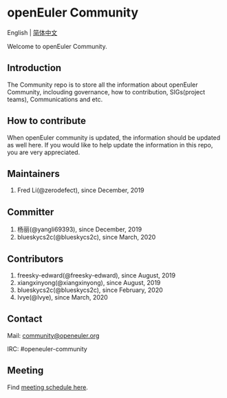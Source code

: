 # openEuler Community
English | [简体中文](./README_cn.md)

Welcome to openEuler Community.


## Introduction

The Community repo is to store all the information about openEuler Community, inclouding governance, how to contribution, SIGs(project teams), Communications and etc. 


## How to contribute

When openEuler community is updated, the information should be updated as well here. If you would like to help update the information in this repo, you are very appreciated. 


## Maintainers
1. Fred Li(@zerodefect), since December, 2019

## Committer
1. 杨丽(@yangli69393), since December, 2019
2. blueskycs2c(@blueskycs2c), since March, 2020

## Contributors
1. freesky-edward(@freesky-edward), since August, 2019
2. xiangxinyong(@xiangxinyong), since August, 2019
3. blueskycs2c(@blueskycs2c), since February, 2020
4. Ivye(@Ivye), since March, 2020

## Contact

Mail: community@openeuler.org

IRC: #openeuler-community

## Meeting

Find [meeting schedule here](../../meeting_records/README.md).
